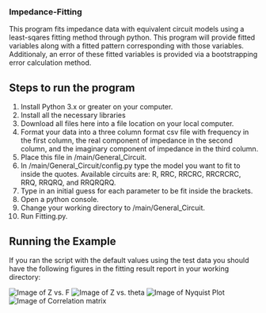 ### Impedance-Fitting ###
This program fits impedance data with equivalent circuit models using a least-sqares fitting method through python. This program will provide fitted variables along with a fitted pattern corresponding with those variables. Additionaly, an error of these fitted variables is provided via a bootstrapping error calculation method.

## Steps to run the program ##
1. Install Python 3.x or greater on your computer.
1. Install all the necessary libraries
1. Download all files here into a file location on your local computer.
1. Format your data into a three column format csv file with frequency in the first column, the real component of impedance in the second column, and the imaginary component of impedance in the third column.
1. Place this file in /main/General_Circuit.
1. In /main/General_Circuit/config.py type the model you want to fit to inside the quotes. Available circuits are: R, RRC, RRCRC, RRCRCRC, RRQ, RRQRQ, and RRQRQRQ.
1. Type in an initial guess for each parameter to be fit inside the brackets.
1. Open a python console.
1. Change your working directory to /main/General_Circuit.
1. Run Fitting.py.

## Running the Example ##

If you ran the script with the default values using the test data you should have the following figures in the fitting result report in your working directory:

![Image of Z vs. F](https://github.com/aplymill7/Impedance-Fitting/blob/master/docs/images/Bode.png)
![Image of Z vs. theta](https://github.com/aplymill7/Impedance-Fitting/blob/master/docs/images/Bode_Theta.png)
![Image of Nyquist Plot](https://github.com/aplymill7/Impedance-Fitting/blob/master/docs/images/Nyquist.png)
![Image of Correlation matrix](https://github.com/aplymill7/ECIF/blob/master/docs/images/Correlation%20Matrix.png)


